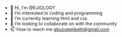 - 👋 Hi, I’m @EJIOLOGY
- 👀 I’m interested in coding and programming
- 🌱 I’m currently learning html and css
- 💞️ I’m looking to collaborate on with the community
- 📫 How to reach me gbuzueejiketh@gmail.com

<!---
EJIOLOGY/EJIOLOGY is a ✨ special ✨ repository because its `README.md` (this file) appears on your GitHub profile.
You can click the Preview link to take a look at your changes.
--->
